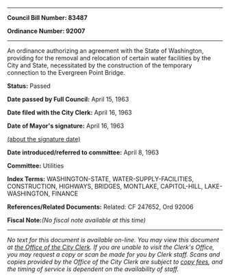 

********

**Council Bill Number: 83487**
   
**Ordinance Number: 92007**
********

 An ordinance authorizing an agreement with the State of Washington, providing for the removal and relocation of certain water facilities by the City and State, necessitated by the construction of the temporary connection to the Evergreen Point Bridge.

**Status:** Passed
   
**Date passed by Full Council:** April 15, 1963
   
**Date filed with the City Clerk:** April 16, 1963
   
**Date of Mayor's signature:** April 16, 1963
   
[(about the signature date)](/~public/approvaldate.htm)
   
   
   
**Date introduced/referred to committee:** April 8, 1963
   
**Committee:** Utilities
   
   
**Index Terms:** WASHINGTON-STATE, WATER-SUPPLY-FACILITIES, CONSTRUCTION, HIGHWAYS, BRIDGES, MONTLAKE, CAPITOL-HILL, LAKE-WASHINGTON, FINANCE

**References/Related Documents:** Related: CF 247652, Ord 92006

**Fiscal Note:**_(No fiscal note available at this time)_
********

_No text for this document is available on-line. You may view this document at [the Office of the City Clerk](http://www.seattle.gov/leg/clerk/contactUs.htm). If you are unable to visit the Clerk's Office, you may request a copy or scan be made for you by Clerk staff. Scans and copies provided by the Office of the City Clerk are subject to [copy fees](http://clerk.seattle.gov/~public/clerkfees.htm), and the timing of service is dependent on the availability of staff._

